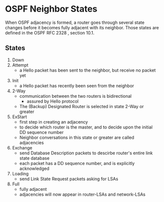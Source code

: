 # OSPF Neighbor States
When OSPF adjacency is formed, a router goes through several state changes before it becomes fully adjacent with its neighbor. Those states are defined in the OSPF RFC 2328 , section 10.1.

## States
1. Down
2. Attempt
    - a Hello packet has been sent to the neighbor, but receive no packet yet
3. Init
    - a Hello packet has recently been seen from the neighbor
4. 2-Way
    - communication between the two routers is bidirectional
        - assured by Hello protocol
    - The (Backup) Designated Router is selected in state 2-Way or greater
5. ExStart
    - first step in creating an adjacency
    - to decide which router is the master, and to decide upon the initial DD sequence number
    - Neighbor conversations in this state or greater are called adjacencies
6. Exchange
    - send Database Description packets to descirbe router's entire link state database
    - each packet has a DD sequence number, and is explicitly acknowledged
7. Loading
    - send Link State Request packets asking for LSAs
8. Full
    - fully adjacent
    - adjacencies will now appear in router-LSAs and network-LSAs
